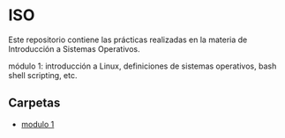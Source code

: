 # ISO

Este repositorio contiene las prácticas realizadas en la materia de Introducción a Sistemas Operativos.

módulo 1: introducción a Linux, definiciones de sistemas operativos, bash shell scripting, etc.
## Carpetas

- [modulo 1](mod1%20%shell%20%scripting/)